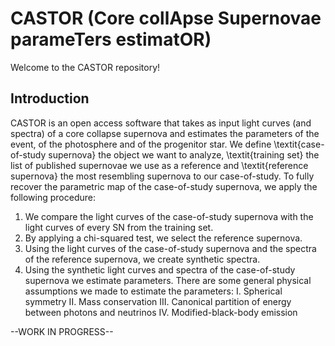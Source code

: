 # CASTOR (**Core collApse Supernovae parameTers estimatOR**) 

Welcome to the CASTOR repository!

## Introduction 

CASTOR is an open access software that takes as input light curves (and spectra) of a core collapse supernova and estimates the parameters of the event, of the photosphere and of the progenitor star. We define \textit{case-of-study supernova} the object we want to analyze, \textit{training set} the list of published supernovae we use as a reference and \textit{reference supernova} the most resembling supernova to our case-of-study. To fully recover the parametric map of the case-of-study supernova, we apply the following procedure: 
1. We compare the light curves of the case-of-study supernova with the light curves of every SN from the training set.
2. By applying a chi-squared test, we select the reference supernova.
3. Using the light curves of the case-of-study supernova and the spectra of the reference supernova, we create synthetic spectra.
4. Using the synthetic light curves and spectra of the case-of-study supernova we estimate parameters.
There are some general physical assumptions we made to estimate the parameters:
I. Spherical symmetry
II. Mass conservation
III. Canonical partition of energy between photons and neutrinos
IV. Modified-black-body emission





--WORK IN PROGRESS-- 
